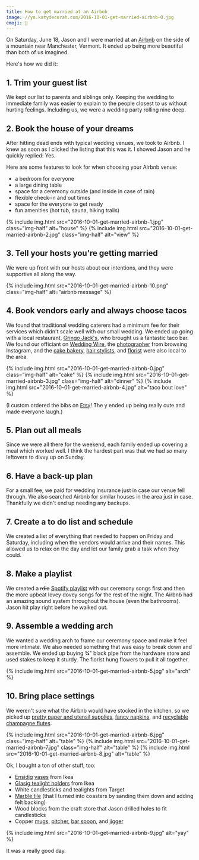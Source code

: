 ```yaml
---
title: How to get married at an Airbnb
image: //yo.katydecorah.com/2016-10-01-get-married-airbnb-0.jpg
emoji: 👰
---
```


On Saturday, June 18, Jason and I were married at an [Airbnb](https://www.airbnb.com/) on the side of a mountain near Manchester, Vermont. It ended up being more beautiful than both of us imagined.

Here's how we did it:

## 1. Trim your guest list

We kept our list to parents and siblings only. Keeping the wedding to immediate family was easier to explain to the people closest to us without hurting feelings. Including us, we were a wedding party rolling nine deep.

## 2. Book the house of your dreams

After hitting dead ends with typical wedding venues, we took to Airbnb. I knew as soon as I clicked the listing that this was it. I showed Jason and he quickly replied: Yes.

Here are some features to look for when choosing your Airbnb venue:

- a bedroom for everyone
- a large dining table
- space for a ceremony outside (and inside in case of rain)
- flexible check-in and out times
- space for the everyone to get ready
- fun amenities (hot tub, sauna, hiking trails)

<div class="photos">
{% include img.html src="2016-10-01-get-married-airbnb-1.jpg" class="img-half" alt="house" %}
{% include img.html src="2016-10-01-get-married-airbnb-2.jpg" class="img-half" alt="view" %}
</div>

## 3. Tell your hosts you're getting married

We were up front with our hosts about our intentions, and they were supportive all along the way.

{% include img.html src="2016-10-01-get-married-airbnb-10.png" class="img-half" alt="airbnb message" %}

## 4. Book vendors early and always choose tacos

We found that traditional wedding caterers had a minimum fee for their services which didn't scale well with our small wedding. We ended up going with a local restaurant, [Gringo Jack's](http://gringojacks.com/), who brought us a fantastic taco bar. We found our officiant on [Wedding Wire](https://www.weddingwire.com/), the [photographer](http://www.lauraandreaharris.com/) from browsing Instagram, and the [cake bakery](https://www.mothermyricks.com/), [hair stylists](http://thehairretreat.com/), and [florist](http://bondvillebloomist.com/) were also local to the area.

<div class="photos">
{% include img.html src="2016-10-01-get-married-airbnb-0.jpg" class="img-half" alt="cake" %}
{% include img.html src="2016-10-01-get-married-airbnb-3.jpg" class="img-half" alt="dinner" %}
{% include img.html src="2016-10-01-get-married-airbnb-4.jpg" alt="taco bout love" %}
</div>

(I custom ordered the bibs on [Etsy](https://www.etsy.com/shop/SipHipHooray)! The y ended up being really cute and made everyone laugh.)

## 5. Plan out all meals

Since we were all there for the weekend, each family ended up covering a meal which worked well. I think the hardest part was that we had _so_ many leftovers to divvy up on Sunday.

## 6. Have a back-up plan

For a small fee, we paid for wedding insurance just in case our venue fell through. We also searched Airbnb for similar houses in the area just in case. Thankfully we didn't end up needing any backups.

## 7. Create a to do list and schedule

We created a list of everything that needed to happen on Friday and Saturday, including when the vendors would arrive and their names. This allowed us to relax on the day and let our family grab a task when they could.

## 8. Make a playlist

We created a ~~rdio~~ [Spotify playlist](https://open.spotify.com/user/katydecorah/playlist/6xPm2b74Rrdl7ipRpg58Mo) with our ceremony songs first and then the more upbeat lovey dovey songs for the rest of the night. The Airbnb had an amazing sound system throughout the house (even the bathrooms). Jason hit play right before he walked out.

## 9. Assemble a wedding arch

We wanted a wedding arch to frame our ceremony space and make it feel more intimate. We also needed something that was easy to break down and assemble. We ended up buying &frac34;" black pipe from the hardware store and used stakes to keep it sturdy. The florist hung flowers to pull it all together.

<div class="photos">
{% include img.html src="2016-10-01-get-married-airbnb-5.jpg" alt="arch" %}
</div>

## 10. Bring place settings

We weren't sure what the Airbnb would have stocked in the kitchen, so we picked up [pretty paper and utensil supplies](https://harlowandgrey.com/collections/goddess), [fancy napkins](http://amzn.to/2cEPtJE), and [recyclable champagne flutes](http://amzn.to/2cF3geA).

<div class="photos">
{% include img.html src="2016-10-01-get-married-airbnb-6.jpg" class="img-half" alt="table" %}
{% include img.html src="2016-10-01-get-married-airbnb-7.jpg" class="img-half" alt="table" %}
{% include img.html src="2016-10-01-get-married-airbnb-8.jpg" alt="table" %}
</div>

Ok, I bought a ton of other stuff, too:

- [Ensidig](http://www.ikea.com/us/en/catalog/products/10239888/) [vases](http://www.ikea.com/us/en/catalog/products/40233149/) from Ikea
- [Glasig tealight holders](http://www.ikea.com/us/en/catalog/products/00259141/) from Ikea
- White candlesticks and tealights from Target
- [Marble tile](http://amzn.to/2cEPXjb) (that I turned into coasters by sanding them down and adding felt backing)
- Wood blocks from the craft store that Jason drilled holes to fit candlesticks
- Copper [mugs](http://amzn.to/2dq4vyZ), [pitcher](http://www.potterybarn.com/products/copper-cocktail-pitcher/), [bar spoon](http://amzn.to/2daXach), and [jigger](http://amzn.to/2daXach)

<div class="photos">
{% include img.html src="2016-10-01-get-married-airbnb-9.jpg" alt="yay" %}
</div>

It was a really good day.
